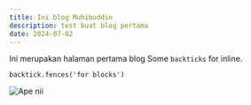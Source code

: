 ```yaml
---
title: Ini blog Muhibuddin
description: test buat blog pertama
date: 2024-07-02
---
```


Ini merupakan halaman pertama blog
Some `backticks` for inline.

```tsx
backtick.fences('for blocks')
```


![Ape nii](/public/preview.jpg "title")
